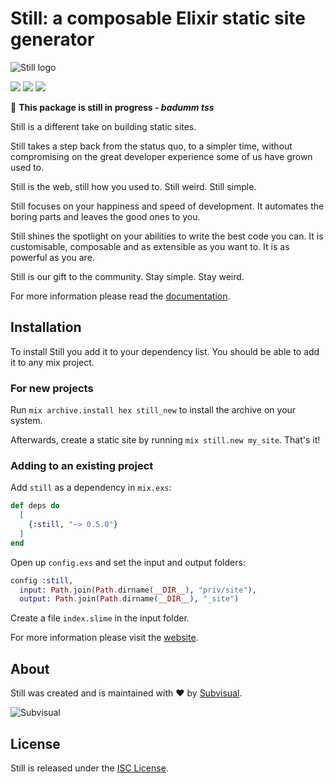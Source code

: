 # Still: a composable Elixir static site generator

![Still logo](./priv/site/images/banner.png)

[![][build-badge]][build]
[![][hex-badge]][hex]
[![][docs-badge]][docs]

🚧 **This package is still in progress - _badumm tss_**

Still is a different take on building static sites.

Still takes a step back from the status quo, to a simpler time, without
compromising on the great developer experience some of us have grown used to.

Still is the web, still how you used to. Still weird. Still simple.

Still focuses on your happiness and speed of development. It automates the
boring parts and leaves the good ones to you.

Still shines the spotlight on your abilities to write the best code you can. It
is customisable, composable and as extensible as you want to. It is as powerful
as you are.

Still is our gift to the community. Stay simple. Stay weird.

For more information please read the [documentation][docs].

## Installation

To install Still you add it to your dependency list. You should be able to
add it to any mix project.

### For new projects

Run `mix archive.install hex still_new` to install the archive on your system.

Afterwards, create a static site by running `mix still.new my_site`.
That's it!

### Adding to an existing project

Add `still` as a dependency in `mix.exs`:

```elixir
def deps do
  [
    {:still, "~> 0.5.0"}
  ]
end
```

Open up `config.exs` and set the input and output folders:

```elixir
config :still,
  input: Path.join(Path.dirname(__DIR__), "priv/site"),
  output: Path.join(Path.dirname(__DIR__), "_site")
```

Create a file `index.slime` in the input folder.

For more information please visit the [website][website].

## About

Still was created and is maintained with :heart: by [Subvisual][subvisual].

![Subvisual][sub-logo]

## License

Still is released under the [ISC License](./LICENSE).

[website]: https://stillstatic.io
[subvisual]: https://subvisual.com
[docs]: https://hexdocs.pm/still/getting_started.html
[hex]: https://hex.pm/packages/still
[build]: https://github.com/still-ex/still/actions
[sub-logo]: https://raw.githubusercontent.com/subvisual/guides/master/github/templates/logos/blue.png
[hex-badge]: https://img.shields.io/hexpm/v/still?style=flat-square
[build-badge]: https://img.shields.io/github/workflow/status/still-ex/still/Elixir%20CI?style=flat-square
[docs-badge]: https://img.shields.io/badge/-docs-informational?style=flat-square
